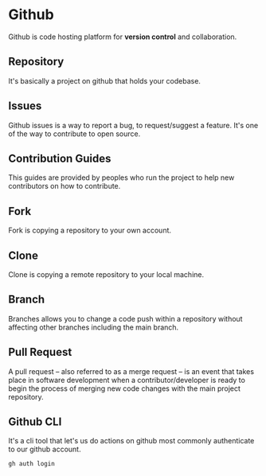 # Github

Github is code hosting platform for **version control** and collaboration.

## Repository

It's basically a project on github that holds your codebase.

## Issues

Github issues is a way to report a bug, to request/suggest a feature. It's one of the way to contribute to open source.

## Contribution Guides

This guides are provided by peoples who run the project to help new contributors on how to contribute.

## Fork

Fork is copying a repository to your own account.

## Clone

Clone is copying a remote repository to your local machine.

## Branch

Branches allows you to change a code push within a repository without affecting other branches including the main branch.

## Pull Request

A pull request – also referred to as a merge request – is an event that takes place in software development when a contributor/developer is ready to begin the process of merging new code changes with the main project repository.

## Github CLI

It's a cli tool that let's us do actions on github most commonly authenticate to our github account.

```sh
gh auth login
```
